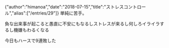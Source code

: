 {"author":"himanoa","date":"2018-07-15","title":"ストレスコントロール","alias":["/entries/29"]}
単純に苦手。

負な出来事が起こると愚直に不安にもなるしストレスが来るし何しろイライラするし機嫌もわるくなる

今日もハースで9連敗した
